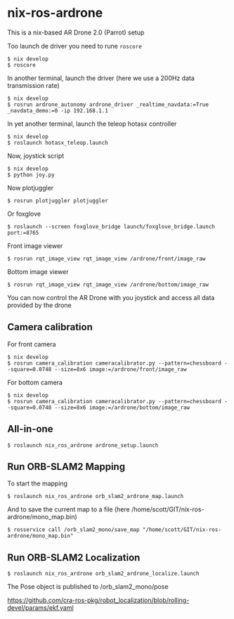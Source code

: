 # nix-ros-ardrone

This is a nix-based AR Drone 2.0 (Parrot) setup

Too launch de driver you need to rune `roscore`
```shell_session
$ nix develop
$ roscore
```

In another terminal, launch the driver (here we use a 200Hz data transmission rate)
```shell_session
$ nix develop
$ rosrun ardrone_autonomy ardrone_driver _realtime_navdata:=True _navdata_demo:=0 -ip 192.168.1.1
```

In yet another terminal, launch the teleop hotasx controller
```shell_session
$ nix develop
$ roslaunch hotasx_teleop.launch
```

Now, joystick script
```shell_session
$ nix develop
$ python joy.py
```

Now plotjuggler
```shell_session
$ rosrun plotjuggler plotjuggler
```

Or foxglove
```shell_session
$ roslaunch --screen foxglove_bridge launch/foxglove_bridge.launch port:=8765
```

Front image viewer
```shell_session
$ rosrun rqt_image_view rqt_image_view /ardrone/front/image_raw
```

Bottom image viewer
```shell_session
$ rosrun rqt_image_view rqt_image_view /ardrone/bottom/image_raw
```

You can now control the AR Drone with you joystick and access all data provided by the drone

## Camera calibration

For front camera
```shell_session
$ nix develop
$ rosrun camera_calibration cameracalibrator.py --pattern=chessboard --square=0.0748 --size=8x6 image:=/ardrone/front/image_raw
```

For bottom camera
```shell_session
$ nix develop
$ rosrun camera_calibration cameracalibrator.py --pattern=chessboard --square=0.0748 --size=8x6 image:=/ardrone/bottom/image_raw
```

## All-in-one

```shell_session
$ roslaunch nix_ros_ardrone ardrone_setup.launch
```

## Run ORB-SLAM2 Mapping
To start the mapping
```shell_session
$ roslaunch nix_ros_ardrone orb_slam2_ardrone_map.launch
```
And to save the current map to a file (here /home/scott/GIT/nix-ros-ardrone/mono_map.bin)
```shell_session
$ rosservice call /orb_slam2_mono/save_map "/home/scott/GIT/nix-ros-ardrone/mono_map.bin"
```

## Run ORB-SLAM2 Localization
```shell_session
$ roslaunch nix_ros_ardrone orb_slam2_ardrone_localize.launch
```

The Pose object is published to /orb_slam2_mono/pose

https://github.com/cra-ros-pkg/robot_localization/blob/rolling-devel/params/ekf.yaml
